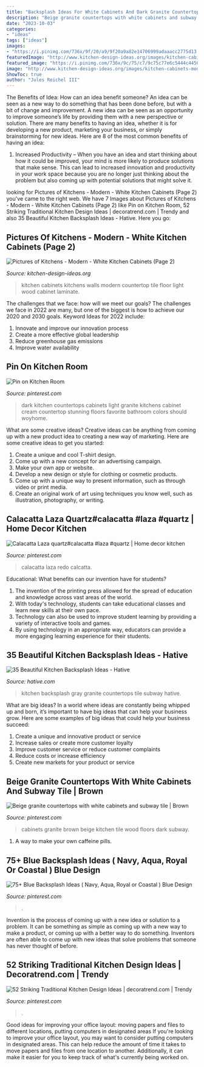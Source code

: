 ```yaml
---
title: "Backsplash Ideas For White Cabinets And Dark Granite Countertops - Cabinets Granite Brown Beige Kitchen Tile Wood Floors Dark Subway"
description: "Beige granite countertops with white cabinets and subway tile"
date: "2023-10-03"
categories:
- "ideas"
tags: ["ideas"]
images:
- "https://i.pinimg.com/736x/9f/20/a9/9f20a9a82e14706999adaaacc2775d13.jpg"
featuredImage: "http://www.kitchen-design-ideas.org/images/kitchen-cabinets-modern-white-055-A009a-blue-walls-tile-floor-wood-laminate-countertop.jpg"
featured_image: "https://i.pinimg.com/736x/9c/75/c7/9c75c77e6c5444c44504de4855dde8fc.jpg"
image: "http://www.kitchen-design-ideas.org/images/kitchen-cabinets-modern-white-055-A009a-blue-walls-tile-floor-wood-laminate-countertop.jpg"
ShowToc: true
author: "Jules Reichel III"
---
```



The Benefits of Idea: How can an idea benefit someone?
An idea can be seen as a new way to do something that has been done before, but with a bit of change and improvement. A new idea can be seen as an opportunity to improve someone’s life by providing them with a new perspective or solution. There are many benefits to having an idea, whether it is for developing a new product, marketing your business, or simply brainstorming for new ideas. Here are 8 of the most common benefits of having an idea: 
1. Increased Productivity – When you have an idea and start thinking about how it could be improved, your mind is more likely to produce solutions that make sense. This can lead to increased innovation and productivity in your work space because you are no longer just thinking about the problem but also coming up with potential solutions that might solve it. 

	

		
looking for Pictures of Kitchens - Modern - White Kitchen Cabinets (Page 2) you've came to the right web. We have 7 Images about Pictures of Kitchens - Modern - White Kitchen Cabinets (Page 2) like Pin on Kitchen Room, 52 Striking Traditional Kitchen Design Ideas | decoratrend.com | Trendy and also 35 Beautiful Kitchen Backsplash Ideas - Hative. Here you go:
		
    
## Pictures Of Kitchens - Modern - White Kitchen Cabinets (Page 2)

<img loading=lazy src="http://www.kitchen-design-ideas.org/images/kitchen-cabinets-modern-white-055-A009a-blue-walls-tile-floor-wood-laminate-countertop.jpg" onerror="this.onerror=null;this.src='https://tse1.mm.bing.net/th?id=OIP.WI82JIDrR5LyyApmew68swHaFI&amp;pid=15.1';" alt="Pictures of Kitchens - Modern - White Kitchen Cabinets (Page 2)">

_Source: kitchen-design-ideas.org_

>kitchen cabinets kitchens walls modern countertop tile floor light wood cabinet laminate. 

	

The challenges that we face: how will we meet our goals?
The challenges we face in 2022 are many, but one of the biggest is how to achieve our 2020 and 2030 goals. Keyword Ideas for 2022 include: 
1. Innovate and improve our innovation process 
2. Create a more effective global leadership 
3. Reduce greenhouse gas emissions 
4. Improve water availability 

    
## Pin On Kitchen Room

<img loading=lazy src="https://i.pinimg.com/736x/9f/20/a9/9f20a9a82e14706999adaaacc2775d13.jpg" onerror="this.onerror=null;this.src='https://tse4.mm.bing.net/th?id=OIP.aG04DhnQvH0o7wD3ALAkVAHaLI&amp;pid=15.1';" alt="Pin on Kitchen Room">

_Source: pinterest.com_

>dark kitchen countertops cabinets light granite kitchens cabinet cream countertop stunning floors favorite bathroom colors should woyhome. 

	

What are some creative ideas?
Creative ideas can be anything from coming up with a new product idea to creating a new way of marketing. Here are some creative ideas to get you started: 
1. Create a unique and cool T-shirt design.
2. Come up with a new concept for an advertising campaign.
3. Make your own app or website.
4. Develop a new design or style for clothing or cosmetic products. 
5. Come up with a unique way to present information, such as through video or print media. 
6. Create an original work of art using techniques you know well, such as illustration, photography, or writing.

    
## Calacatta Laza Quartz#calacatta #laza #quartz | Home Decor Kitchen

<img loading=lazy src="https://i.pinimg.com/736x/4b/11/37/4b1137533449dd861b26554807437631.jpg" onerror="this.onerror=null;this.src='https://tse2.mm.bing.net/th?id=OIP.0aC06klpHLcJEzKQ53Ls0QHaLH&amp;pid=15.1';" alt="Calacatta Laza quartz#calacatta #laza #quartz | Home decor kitchen">

_Source: pinterest.com_

>calacatta laza redo calcatta. 

	

Educational: What benefits can our invention have for students?
1. The invention of the printing press allowed for the spread of education and knowledge across vast areas of the world.
2. With today's technology, students can take educational classes and learn new skills at their own pace.
3. Technology can also be used to improve student learning by providing a variety of interactive tools and games.
4. By using technology in an appropriate way, educators can provide a more engaging learning experience for their students.

    
## 35 Beautiful Kitchen Backsplash Ideas - Hative

<img loading=lazy src="https://hative.com/wp-content/uploads/2016/05/kitchen-backsplash-ideas/34-kitchen-backsplash-ideas.jpg" onerror="this.onerror=null;this.src='https://tse2.mm.bing.net/th?id=OIP.cc_5TqUNTNBRhz8wNu9v9AHaLG&amp;pid=15.1';" alt="35 Beautiful Kitchen Backsplash Ideas - Hative">

_Source: hative.com_

>kitchen backsplash gray granite countertops tile subway hative. 

	

What are big ideas?
In a world where ideas are constantly being whipped up and born, it’s important to have big ideas that can help your business grow. Here are some examples of big ideas that could help your business succeed: 
1. Create a unique and innovative product or service 
2. Increase sales or create more customer loyalty 
3. Improve customer service or reduce customer complaints 
4. Reduce costs or increase efficiency 
5. Create new markets for your product or service 

    
## Beige Granite Countertops With White Cabinets And Subway Tile | Brown

<img loading=lazy src="https://i.pinimg.com/736x/8e/d0/17/8ed01757939d79dd3fc6319717ef90db--antique-white-cabinets-dark-wood-floors.jpg" onerror="this.onerror=null;this.src='https://tse4.mm.bing.net/th?id=OIP.WbJOnbmLyPSrnVREGhVeFQHaMV&amp;pid=15.1';" alt="Beige granite countertops with white cabinets and subway tile | Brown">

_Source: pinterest.com_

>cabinets granite brown beige kitchen tile wood floors dark subway. 

	

1. A way to make your own caffeine pills.

    
## 75+ Blue Backsplash Ideas ( Navy, Aqua, Royal Or Coastal ) Blue Design

<img loading=lazy src="https://i.pinimg.com/736x/11/cd/af/11cdaf387ea9a1174c73555f04db0c64.jpg" onerror="this.onerror=null;this.src='https://tse4.mm.bing.net/th?id=OIP.0bEdA02uOMxFoXO_MuW73wHaHa&amp;pid=15.1';" alt="75+ Blue Backsplash Ideas ( Navy, Aqua, Royal or Coastal ) Blue Design">

_Source: pinterest.com_

>. 

	

Invention is the process of coming up with a new idea or solution to a problem. It can be something as simple as coming up with a new way to make a product, or coming up with a better way to do something. Inventors are often able to come up with new ideas that solve problems that someone has never thought of before.

    
## 52 Striking Traditional Kitchen Design Ideas | Decoratrend.com | Trendy

<img loading=lazy src="https://i.pinimg.com/736x/9c/75/c7/9c75c77e6c5444c44504de4855dde8fc.jpg" onerror="this.onerror=null;this.src='https://tse1.mm.bing.net/th?id=OIP.q3JPcSrQawa3SKVMngSJngHaK6&amp;pid=15.1';" alt="52 Striking Traditional Kitchen Design Ideas | decoratrend.com | Trendy">

_Source: pinterest.com_

>. 

	

Good ideas for improving your office layout: moving papers and files to different locations, putting computers in designated areas
If you're looking to improve your office layout, you may want to consider putting computers in designated areas. This can help reduce the amount of time it takes to move papers and files from one location to another. Additionally, it can make it easier for you to keep track of what's currently being worked on.

